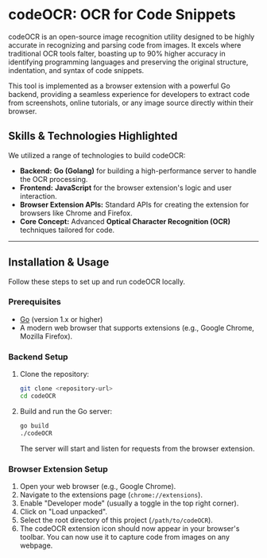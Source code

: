 # codeOCR:  OCR for Code Snippets

codeOCR is an open-source image recognition utility designed to be highly accurate in recognizing and parsing code from images. It excels where traditional OCR tools falter, boasting up to 90% higher accuracy in identifying programming languages and preserving the original structure, indentation, and syntax of code snippets.

This tool is implemented as a browser extension with a powerful Go backend, providing a seamless experience for developers to extract code from screenshots, online tutorials, or any image source directly within their browser.

## Skills & Technologies Highlighted

We utilized a range of technologies to build codeOCR:

*   **Backend:** **Go (Golang)** for building a high-performance server to handle the OCR processing.
*   **Frontend:** **JavaScript** for the browser extension's logic and user interaction.
*   **Browser Extension APIs:** Standard APIs for creating the extension for browsers like Chrome and Firefox.
*   **Core Concept:** Advanced **Optical Character Recognition (OCR)** techniques tailored for code.

---

## Installation & Usage

Follow these steps to set up and run codeOCR locally.

### Prerequisites

*   [Go](https://golang.org/doc/install) (version 1.x or higher)
*   A modern web browser that supports extensions (e.g., Google Chrome, Mozilla Firefox).

### Backend Setup

1.  Clone the repository:
    ```bash
    git clone <repository-url>
    cd codeOCR
    ```
2.  Build and run the Go server:
    ```bash
    go build
    ./codeOCR
    ```
    The server will start and listen for requests from the browser extension.

### Browser Extension Setup

1.  Open your web browser (e.g., Google Chrome).
2.  Navigate to the extensions page (`chrome://extensions`).
3.  Enable "Developer mode" (usually a toggle in the top right corner).
4.  Click on "Load unpacked".
5.  Select the root directory of this project (`/path/to/codeOCR`).
6.  The codeOCR extension icon should now appear in your browser's toolbar. You can now use it to capture code from images on any webpage.
